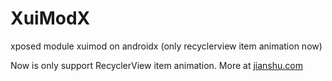 # XuiModX
xposed module xuimod on androidx (only recyclerview item animation now)

Now is only support RecyclerView item animation.
More at [jianshu.com](https://www.jianshu.com/p/1219b3d99948)